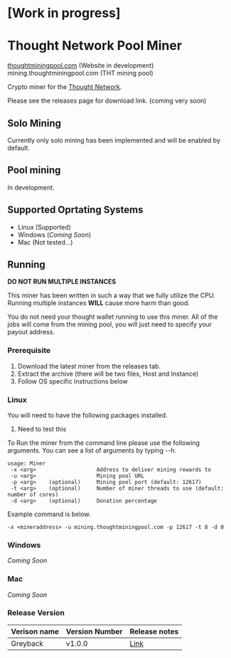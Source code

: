 # [Work in progress]

# Thought Network Pool Miner

[thoughtminingpool.com](www.thoughtminingpool.com) (Website in development)<br>
mining.thoughtminingpool.com (THT mining pool)

Crypto miner for the [Thought Network](https://github.com/thoughtnetwork).

Please see the releases page for download link. (coming very soon)

## Solo Mining

Currently only solo mining has been implemented and will be enabled by default. 

## Pool mining

In development.

## Supported Oprtating Systems

- Linux (Supported)
- Windows (_Coming Soon_)
- Mac (Not tested...) 

## Running

**DO NOT RUN MULTIPLE INSTANCES**

This miner has been written in such a way that we fully utilize the CPU. Running multiple instances **WILL** cause more harm than good. 

You do not need your thought wallet running to use this miner. All of the jobs will come from the mining pool, you will just need to specify your payout address. 

### Prerequisite 

1. Download the latest miner from the releases tab.
2. Extract the archive (there will be two files, Host and Instance)
3. Follow OS specific instructions below

### Linux 

You will need to have the following packages installed. 

1) Need to test this

To Run the miner from the command line please use the following arguments. You can see a list of arguments by typing --h.

```text
usage: Miner
 -x <arg>                   Address to deliver mining rewards to
 -u <arg>                   Mining pool URL
 -p <arg>    (optional)     Mining pool port (default: 12617)
 -t <arg>    (optional)     Number of miner threads to use (default: number of cores)
 -d <arg>    (optional)     Donation percentage
 ```

Example command is below. 

```-x <mineraddress> -u mining.thoughtminingpool.com -p 12617 -t 8 -d 0```

### Windows 

_Coming Soon_

### Mac

_Coming Soon_


### Release Version

| Verison name | Version Number | Release notes |
| --- | ----------- | --------------- |
| Greyback | v1.0.0 | [Link](https://github.com/JamesEllisDev/ThoughtAi-Pool-Miner/releases/tag/v1.0.0) |
